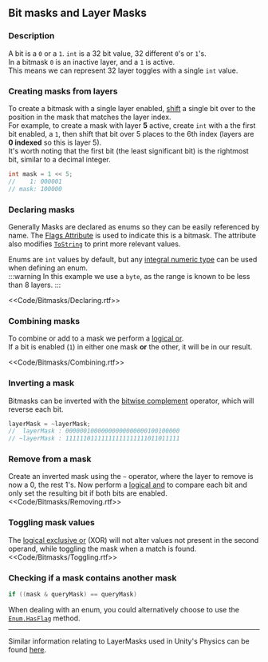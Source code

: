 ## Bit masks and Layer Masks
### Description
A bit is a `0` or a `1`. `int` is a 32 bit value, 32 different `0`'s or `1`'s.  
In a bitmask `0` is an inactive layer, and a `1` is active.  
This means we can represent 32 layer toggles with a single `int` value.

### Creating masks from layers
To create a bitmask with a single layer enabled, [shift](https://docs.microsoft.com/en-us/dotnet/csharp/language-reference/operators/bitwise-and-shift-operators#left-shift-operator-) a single bit over to the position in the mask that matches the layer index.  
For example, to create a mask with layer **5** active, create `int` with a the first bit enabled, a `1`, then shift that bit over 5 places to the 6th index (layers are **0 indexed** so this is layer 5).  
It's worth noting that the first bit (the least significant bit) is the rightmost bit, similar to a decimal integer.
```csharp
int mask = 1 << 5;
//    1: 000001
// mask: 100000
```

### Declaring masks
Generally Masks are declared as enums so they can be easily referenced by name.
The [Flags Attribute](https://docs.microsoft.com/en-us/dotnet/api/system.flagsattribute) is used to indicate this is a bitmask. The attribute also modifies [`ToString`](https://docs.microsoft.com/en-us/dotnet/api/system.enum.tostring) to print more relevant values.

Enums are `int` values by default, but any [integral numeric type](https://docs.microsoft.com/en-us/dotnet/csharp/language-reference/builtin-types/integral-numeric-types) can be used when defining an enum.  
:::warning
In this example we use a `byte`, as the range is known to be less than 8 layers.
:::  

<<Code/Bitmasks/Declaring.rtf>>

### Combining masks
To combine or add to a mask we perform a [logical or](https://docs.microsoft.com/en-us/dotnet/csharp/language-reference/operators/boolean-logical-operators#logical-or-operator-).  
If a bit is enabled (`1`) in either one mask **or** the other, it will be in our result.

<<Code/Bitmasks/Combining.rtf>>

### Inverting a mask
Bitmasks can be inverted with the [bitwise complement](https://docs.microsoft.com/en-us/dotnet/csharp/language-reference/operators/bitwise-and-shift-operators#bitwise-complement-operator-) operator, which will reverse each bit.
```csharp
layerMask = ~layerMask;
//  layerMask : 00000010000000000000000100100000
// ~layerMask : 11111101111111111111111011011111
```

### Remove from a mask
Create an inverted mask using the `~` operator, where the layer to remove is now a 0, the rest 1's. Now perform a [logical and](https://docs.microsoft.com/en-us/dotnet/csharp/language-reference/operators/boolean-logical-operators#logical-and-operator-) to compare each bit and only set the resulting bit if both bits are enabled.
<<Code/Bitmasks/Removing.rtf>>

### Toggling mask values
The [logical exclusive or](https://docs.microsoft.com/en-us/dotnet/csharp/language-reference/operators/boolean-logical-operators#logical-exclusive-or-operator-) (XOR) will not alter values not present in the second operand, while toggling the mask when a match is found.
<<Code/Bitmasks/Toggling.rtf>>

### Checking if a mask contains another mask
```csharp
if ((mask & queryMask) == queryMask)
```

When dealing with an enum, you could alternatively choose to use the [`Enum.HasFlag`](https://docs.microsoft.com/en-us/dotnet/api/system.enum.hasflag) method.

---  

Similar information relating to LayerMasks used in Unity's Physics can be found [here](../Programming/Physics/Bitmasks.md).